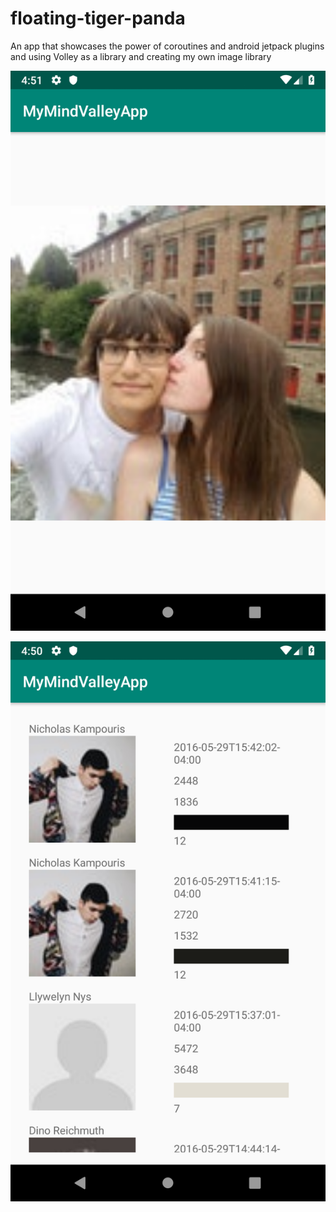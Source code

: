 # floating-tiger-panda
An app that showcases the power of coroutines and android jetpack plugins and using Volley as a library and creating my own image library

![some shots 1](https://github.com/gondaimgano/floating-tiger-panda/blob/directory-insert/Screenshot_1543503066.png)

![Some shots 2](https://github.com/gondaimgano/floating-tiger-panda/blob/directory-insert/Screenshot_1543503051.png)

